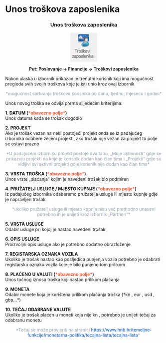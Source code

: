 # Unos troškova zaposlenika

### <p align=center>**Unos troškova zaposlenika**  


<img src="../images/unosTroskovaZaposlenika.png"
     alt="Unos troškova zaposlenika"
     style="display: block;
            margin-left: auto;
            margin-right: auto;" 
/>

**<p align=center>Put: Poslovanje → Financije → Troškovi zaposlenika**  

Nakon ulaska u izbornik prikazan je trenutni korisnik koji ima mogućnost pregleda svih svojih troškova koje je isti unio kroz ovaj izbornik 
<p align=center><span style="color: #97a0af">*mogućnost sortiranja troškova korisnika po danu, tjednu, mjesecu i godini*</span></p>


Unos novog troška se odvija prema slijedećim kriterijima:

**1. DATUM (<span style="color: #ff5630">\*obavezno polje\*</span>)**   
Unos datuma kada se trošak dogodio

**2. PROJEKT**    
Ako je trošak vezan na neki postojeći projekt onda se iz padajućeg izbornika odabere željeni projekt , ako trošak nije vezan za projekt to polje se ostavi prazno 

<p align=center><span style="color: #97a0af">*U padajućem izborniku projekt postoje dva taba, „Moje aktivnosti“ gdje se prikazuju projekti na koje je korisnik dodan kao član tima i „Projekti“ gdje su vidljivi svi aktivni projekti gdje korisnik nije dodan kao član tima*</span></p>


**3. VRSTA TROŠKA (<span style="color: #ff5630">\*obavezno polje\*</span>)**    
Unos vrste „plaćanja“ kojim je navedeni trošak bio podmiren

**4. PRUŽATELJ USLUGE / MJESTO KUPNJE (<span style="color: #ff5630">\*obavezno polje\*</span>)**  
Iz padajućeg izbornika odaberemo pružatelja usluge ili mjesto kupnje gdje je napravljen trošak 

<p align=center><span style="color: #97a0af">*ukoliko pružatelj usluge ili mjesto kupnje nisu već prethodno uneseni potrebno ih je unijeti kroz izbornik „Partneri“*</span></p>


**5. VRSTA USLUGE**     
Odabir usluge pri kojoj je nastao navedeni trošak

**6. OPIS USLUGE**      
Proizvoljni opis usluge ako je potrebno dodatno obrazloženje

**7. REGISTARSKA OZNAKA VOZILA**      
Ukoliko je trošak nastao kao posljedica punjenja vozila potrebno je odabrati registarsku oznaku vozila koje je bilo punjeno tom prilikom

**8. PLAĆENO U VALUTI (<span style="color: #ff5630">\*obavezno polje\*</span>)**    
Unos točnog iznosa troška koji nastao prilikom plaćanja  

**9. MONETA**     
Odabir monete koja je korištena prilikom plaćanja troška (\*kn , eur , usd , gbp…*)

**10. TEČAJ ODABRANE VALUTE**     
Ukoliko je trošak plaćen u moneti koja nije kn , potrebno je unijeti tečaj za odabranu monetu  

<p align=center><span style="color: #97a0af">*Tečaj se može provjeriti na stranici <span style="color:#0052cc">https://www.hnb.hr/temeljne-funkcije/monetarna-politika/tecajna-lista/tecajna-lista</span>*</span></p>



<br></br><br></br>